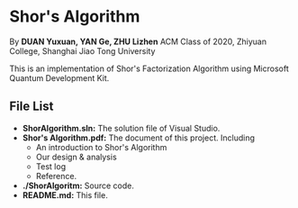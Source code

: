 # Shor's Algorithm

By **DUAN Yuxuan, YAN Ge, ZHU Lizhen**
ACM Class of 2020, Zhiyuan College, Shanghai Jiao Tong University

This is an implementation of Shor's Factorization Algorithm using Microsoft Quantum Development Kit.

## File List
* **ShorAlgorithm.sln:** The solution file of Visual Studio.
* **Shor's Algorithm.pdf:** The document of this project. Including
	+ An introduction to Shor's Algorithm 
	+ Our design & analysis
	+ Test log
	+ Reference.
* **./ShorAlgoritm:** Source code.
* **README.md:** This file.